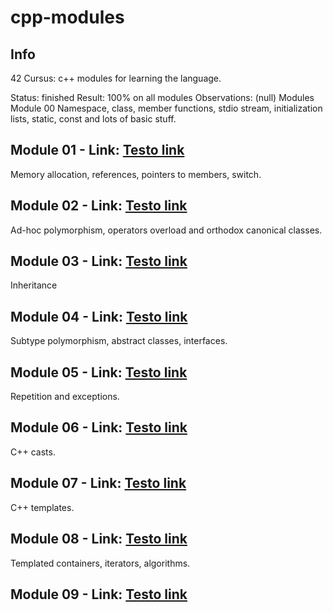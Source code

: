 # cpp-modules
## Info
42 Cursus: c++ modules for learning the language.

Status: finished
Result: 100% on all modules
Observations: (null)
Modules
Module 00
Namespace, class, member functions, stdio stream, initialization lists, static, const and lots of basic stuff.

## Module 01 - Link: [Testo link](URL)
Memory allocation, references, pointers to members, switch.

## Module 02 - Link: [Testo link](URL)
Ad-hoc polymorphism, operators overload and orthodox canonical classes.

## Module 03 - Link: [Testo link](URL)
Inheritance

## Module 04 - Link: [Testo link](URL)
Subtype polymorphism, abstract classes, interfaces.

## Module 05 - Link: [Testo link](URL)
Repetition and exceptions.

## Module 06 - Link: [Testo link](URL)
C++ casts.

## Module 07 - Link: [Testo link](URL)
C++ templates.

## Module 08 - Link: [Testo link](URL)
Templated containers, iterators, algorithms.

## Module 09 - Link: [Testo link](URL)
